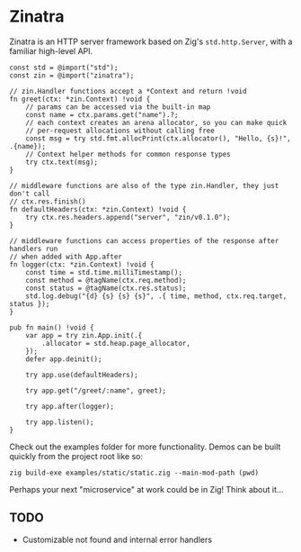 Zinatra
=======

Zinatra is an HTTP server framework based on Zig's `std.http.Server`, with a
familiar high-level API.

```zig
const std = @import("std");
const zin = @import("zinatra");

// zin.Handler functions accept a *Context and return !void
fn greet(ctx: *zin.Context) !void {
    // params can be accessed via the built-in map
    const name = ctx.params.get("name").?;
    // each context creates an arena allocator, so you can make quick
    // per-request allocations without calling free
    const msg = try std.fmt.allocPrint(ctx.allocator(), "Hello, {s}!", .{name});
    // Context helper methods for common response types
    try ctx.text(msg);
}

// middleware functions are also of the type zin.Handler, they just don't call
// ctx.res.finish()
fn defaultHeaders(ctx: *zin.Context) !void {
    try ctx.res.headers.append("server", "zin/v0.1.0");
}

// middleware functions can access properties of the response after handlers run
// when added with App.after
fn logger(ctx: *zin.Context) !void {
    const time = std.time.milliTimestamp();
    const method = @tagName(ctx.req.method);
    const status = @tagName(ctx.res.status);
    std.log.debug("{d} {s} {s} {s}", .{ time, method, ctx.req.target, status });
}

pub fn main() !void {
    var app = try zin.App.init(.{
        .allocator = std.heap.page_allocator,
    });
    defer app.deinit();

    try app.use(defaultHeaders);

    try app.get("/greet/:name", greet);

    try app.after(logger);

    try app.listen();
}
```

Check out the examples folder for more functionality. Demos can be built quickly
from the project root like so:

```
zig build-exe examples/static/static.zig --main-mod-path (pwd)
```

Perhaps your next "microservice" at work could be in Zig! Think about it...

## TODO

* Customizable not found and internal error handlers

